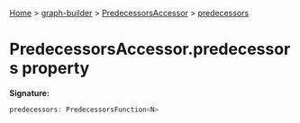 [Home](./index) &gt; [graph-builder](./graph-builder.md) &gt; [PredecessorsAccessor](./graph-builder.predecessorsaccessor.md) &gt; [predecessors](./graph-builder.predecessorsaccessor.predecessors.md)

# PredecessorsAccessor.predecessors property


**Signature:**
```javascript
predecessors: PredecessorsFunction<N>
```

